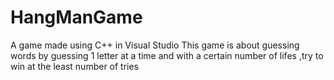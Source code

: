 # HangManGame
A game made using C++ in Visual Studio
This game is about guessing words by guessing 1 letter at a time and with a certain number of lifes ,try to win at the least number of tries

